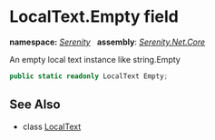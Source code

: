 # LocalText.Empty field
**namespace:** *[Serenity](../../README.md#serenity-namespace)*   **assembly**: *[Serenity.Net.Core](../../README.md)*

An empty local text instance like string.Empty

```csharp
public static readonly LocalText Empty;
```

## See Also

* class [LocalText](../LocalText.md)